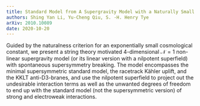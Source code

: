 ```yaml
---
title: Standard Model from A Supergravity Model with a Naturally Small Cosmological Constant
authors: Shing Yan Li, Yu-Cheng Qiu, S. -H. Henry Tye
arXiv: 2010.10089
date: 2020-10-20
---
```

Guided by the naturalness criterion for an exponentially small cosmological constant, we present a string theory motivated 4-dimensional $\mathcal{N}=1$ non-linear supergravity model (or its linear version with a nilpotent superfield) with spontaneous supersymmetry breaking. The model encompasses the minimal supersymmetric standard model, the racetrack Kähler uplift, and the KKLT anti-D3-branes, and use the nilpotent superfield to project out the undesirable interaction terms as well as the unwanted degrees of freedom to end up with the standard model (not the supersymmetric version) of strong and electroweak interactions.